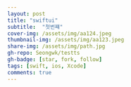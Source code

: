 ```yaml
---
layout: post
title: "swiftui" 
subtitle:  "첫번쨰"
cover-img: /assets/img/aa124.jpeg
thumbnail-img: /assets/img/aa123.jpeg
share-img: /assets/img/path.jpg
gh-repo: Seongwk/testts
gh-badge: [star, fork, follow]
tags: [swift, ios, Xcode]
comments: true
---
```

